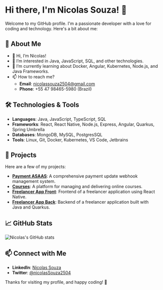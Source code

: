 # Hi there, I'm Nicolas Souza! 👋

Welcome to my GitHub profile. I'm a passionate developer with a love for coding and technology. Here's a bit about me:

## 🌟 About Me

- 👋 Hi, I’m Nicolas!
- 👀 I’m interested in Java, JavaScript, SQL, and other technologies.
- 🌱 I’m currently learning about Docker, Angular, Kubernetes, Node.js, and Java Frameworks.
- 📫 How to reach me? 
  - **Email**: nicolassouza2504@gmail.com
  - **Phone**: +55 47 98465-5980 (Brazil)

## 🛠️ Technologies & Tools

- **Languages**: Java, JavaScript, TypeScript, SQL
- **Frameworks**: React, React Native, Node.js, Express, Angular, Quarkus, Spring Umbrella 
- **Databases**: MongoDB, MySQL, PostgresSQL
- **Tools**: Linux, Git, Docker, Kubernetes, VS Code, Jetbrains 

## 📂 Projects

Here are a few of my projects:

- **[Payment ASAAS](https://github.com/nicolasSouza2504/payment-asaas-back)**: A comprehensive payment update webhook management system.
- **[Courses](https://github.com/nicolasSouza2504/courses-project)**: A platform for managing and delivering online courses.
- **[Freelancer App Front](https://github.com/nicolasSouza2504/freelancerapp-front)**: Frontend of a freelancer application using React Native.
- **[Freelancer App Back](https://github.com/nicolasSouza2504/freelancerapp-back)**: Backend of a freelancer application built with Java and Quarkus.

## 📈 GitHub Stats

![Nicolas's GitHub stats](https://github-readme-stats.vercel.app/api?username=nicolasSouza2504&show_icons=true&theme=radical)

## 📫 Connect with Me

- **LinkedIn**: [Nicolas Souza](https://www.linkedin.com/in/nicolas-souza)
- **Twitter**: [@nicolasSouza2504](https://twitter.com/nicolasSouza2504)

Thanks for visiting my profile, and happy coding! 🚀

